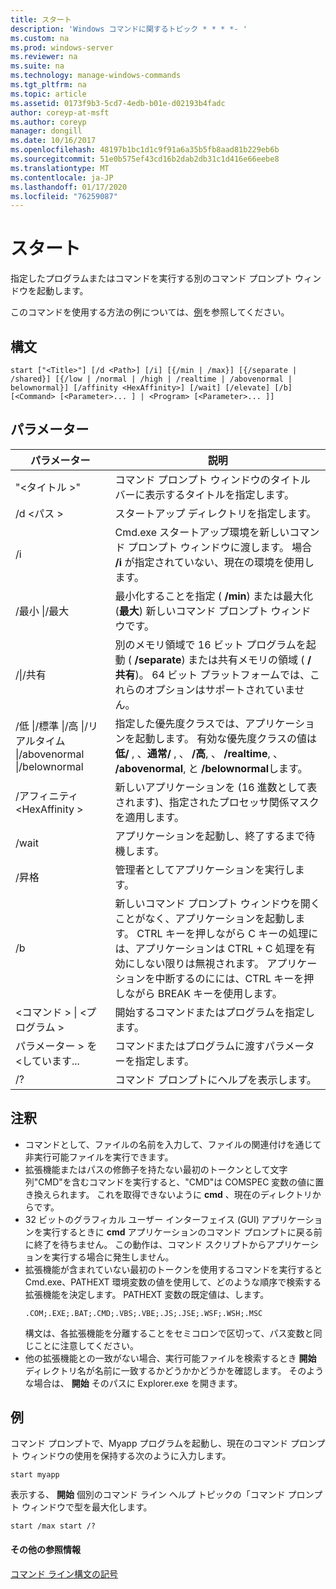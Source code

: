 ```yaml
---
title: スタート
description: 'Windows コマンドに関するトピック * * * *- '
ms.custom: na
ms.prod: windows-server
ms.reviewer: na
ms.suite: na
ms.technology: manage-windows-commands
ms.tgt_pltfrm: na
ms.topic: article
ms.assetid: 0173f9b3-5cd7-4edb-b01e-d02193b4fadc
author: coreyp-at-msft
ms.author: coreyp
manager: dongill
ms.date: 10/16/2017
ms.openlocfilehash: 48197b1bc1d1c9f91a6a35b5fb8aad81b229eb6b
ms.sourcegitcommit: 51e0b575ef43cd16b2dab2db31c1d416e66eebe8
ms.translationtype: MT
ms.contentlocale: ja-JP
ms.lasthandoff: 01/17/2020
ms.locfileid: "76259087"
---
```

# <a name="start"></a>スタート



指定したプログラムまたはコマンドを実行する別のコマンド プロンプト ウィンドウを起動します。

このコマンドを使用する方法の例については、[例](#BKMK_examples)を参照してください。

## <a name="syntax"></a>構文

```
start ["<Title>"] [/d <Path>] [/i] [{/min | /max}] [{/separate | /shared}] [{/low | /normal | /high | /realtime | /abovenormal | belownormal}] [/affinity <HexAffinity>] [/wait] [/elevate] [/b] [<Command> [<Parameter>... ] | <Program> [<Parameter>... ]]
```

## <a name="parameters"></a>パラメーター

|パラメーター|説明|
|---------|-----------|
|"\<タイトル >"|コマンド プロンプト ウィンドウのタイトル バーに表示するタイトルを指定します。|
|/d \<パス >|スタートアップ ディレクトリを指定します。|
|/i|Cmd.exe スタートアップ環境を新しいコマンド プロンプト ウィンドウに渡します。 場合 **/i** が指定されていない、現在の環境を使用します。|
|/最小 \|/最大|最小化することを指定 ( **/min**) または最大化 (**最大**) 新しいコマンド プロンプト ウィンドウです。|
|/\|/共有|別のメモリ領域で 16 ビット プログラムを起動 ( **/separate**) または共有メモリの領域 ( **/共有**)。 64 ビット プラットフォームでは、これらのオプションはサポートされていません。|
|/低 \|/標準 \|/高 \|/リアルタイム \|/abovenormal \|/belownormal|指定した優先度クラスでは、アプリケーションを起動します。 有効な優先度クラスの値は **低/** , 、**通常/** , 、 **/高**, 、 **/realtime**, 、 **/abovenormal**, と **/belownormal**します。|
|/アフィニティ \<HexAffinity >|新しいアプリケーションを (16 進数として表されます)、指定されたプロセッサ関係マスクを適用します。|
|/wait|アプリケーションを起動し、終了するまで待機します。|
|/昇格|管理者としてアプリケーションを実行します。|
|/b|新しいコマンド プロンプト ウィンドウを開くことがなく、アプリケーションを起動します。 CTRL キーを押しながら C キーの処理には、アプリケーションは CTRL + C 処理を有効にしない限りは無視されます。 アプリケーションを中断するのにには、CTRL キーを押しながら BREAK キーを使用します。|
|\<コマンド > \| \<プログラム >|開始するコマンドまたはプログラムを指定します。|
|パラメーター > を \<しています...|コマンドまたはプログラムに渡すパラメーターを指定します。|
|/?|コマンド プロンプトにヘルプを表示します。|

## <a name="remarks"></a>注釈

- コマンドとして、ファイルの名前を入力して、ファイルの関連付けを通じて非実行可能ファイルを実行できます。
- 拡張機能またはパスの修飾子を持たない最初のトークンとして文字列"CMD"を含むコマンドを実行すると、"CMD"は COMSPEC 変数の値に置き換えられます。 これを取得できないように **cmd** 、現在のディレクトリからです。
- 32 ビットのグラフィカル ユーザー インターフェイス (GUI) アプリケーションを実行するときに **cmd** アプリケーションのコマンド プロンプトに戻る前に終了を待ちません。 この動作は、コマンド スクリプトからアプリケーションを実行する場合に発生しません。
- 拡張機能が含まれていない最初のトークンを使用するコマンドを実行すると Cmd.exe、PATHEXT 環境変数の値を使用して、どのような順序で検索する拡張機能を決定します。 PATHEXT 変数の既定値は、します。  
  ```
  .COM;.EXE;.BAT;.CMD;.VBS;.VBE;.JS;.JSE;.WSF;.WSH;.MSC 
  ```  
  構文は、各拡張機能を分離することをセミコロンで区切って、パス変数と同じことに注意してください。
- 他の拡張機能との一致がない場合、実行可能ファイルを検索するとき **開始** ディレクトリ名が名前に一致するかどうかかどうかを確認します。 そのような場合は、 **開始** そのパスに Explorer.exe を開きます。

## <a name="BKMK_examples"></a>例

コマンド プロンプトで、Myapp プログラムを起動し、現在のコマンド プロンプト ウィンドウの使用を保持する次のように入力します。
```
start myapp 
```
表示する、 **開始** 個別のコマンド ライン ヘルプ トピックの「コマンド プロンプト ウィンドウで型を最大化します。
```
start /max start /?
```

#### <a name="additional-references"></a>その他の参照情報

[コマンド ライン構文の記号](command-line-syntax-key.md)
